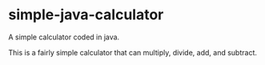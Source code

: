 # simple-java-calculator
A simple calculator coded in java.

This is a fairly simple calculator that can multiply, divide, add, and subtract.

